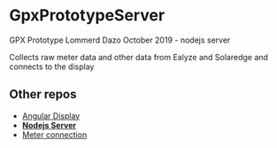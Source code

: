 # GpxPrototypeServer

GPX Prototype Lommerd Dazo October 2019 - nodejs server

Collects raw meter data and other data from Ealyze and Solaredge and connects to the display

## Other repos
* [Angular Display](https://github.com/Claypuppet/GpxPrototypeDisplay)
* **[Nodejs Server](https://github.com/Claypuppet/GpxPrototypeServer)**
* [Meter connection](https://github.com/Claypuppet/GpxPrototypeMeterConnector)
